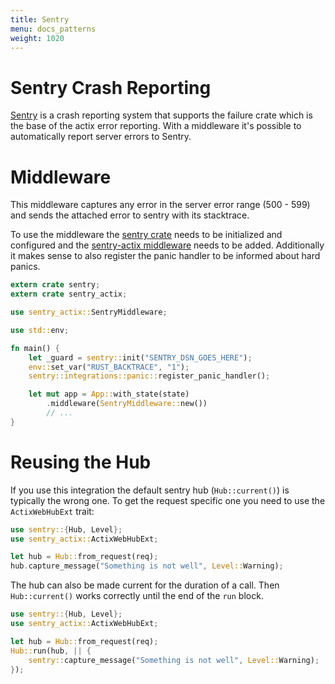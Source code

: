 ```yaml
---
title: Sentry
menu: docs_patterns
weight: 1020
---
```


# Sentry Crash Reporting

[Sentry](https://sentry.io/) is a crash reporting system that supports the
failure crate which is the base of the actix error reporting.  With a
middleware it's possible to automatically report server errors to Sentry.

# Middleware

This middleware captures any error in the server error range (500 - 599)
and sends the attached error to sentry with its stacktrace.

To use the middleware the [sentry crate](https://crates.io/crates/sentry) needs to be
initialized and configured and the [sentry-actix middleware](https://crates.io/crates/sentry-actix)
needs to be added.  Additionally it makes sense to also register the panic handler
to be informed about hard panics.

```rust
extern crate sentry;
extern crate sentry_actix;

use sentry_actix::SentryMiddleware;

use std::env;

fn main() {
    let _guard = sentry::init("SENTRY_DSN_GOES_HERE");
    env::set_var("RUST_BACKTRACE", "1");
    sentry::integrations::panic::register_panic_handler();

    let mut app = App::with_state(state)
        .middleware(SentryMiddleware::new())
        // ...
}
```

# Reusing the Hub

If you use this integration the default sentry hub (`Hub::current()`) is typically the wrong one.
To get the request specific one you need to use the `ActixWebHubExt` trait:

```rust
use sentry::{Hub, Level};
use sentry_actix::ActixWebHubExt;

let hub = Hub::from_request(req);
hub.capture_message("Something is not well", Level::Warning);
```

The hub can also be made current for the duration of a call.  Then `Hub::current()` works correctly
until the end of the `run` block.

```rust
use sentry::{Hub, Level};
use sentry_actix::ActixWebHubExt;

let hub = Hub::from_request(req);
Hub::run(hub, || {
    sentry::capture_message("Something is not well", Level::Warning);
});
```
